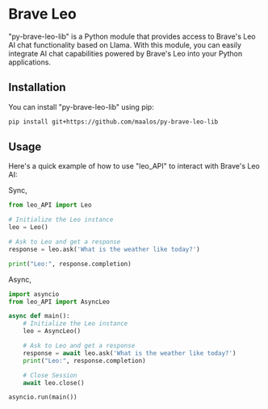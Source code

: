 # Brave Leo

"py-brave-leo-lib" is a Python module that provides access to Brave's Leo AI chat functionality based on Llama. With this module, you can easily integrate AI chat capabilities powered by Brave's Leo into your Python applications.

## Installation

You can install "py-brave-leo-lib" using pip:

```bash
pip install git+https://github.com/maalos/py-brave-leo-lib
```

## Usage

Here's a quick example of how to use "leo_API" to interact with Brave's Leo AI:

Sync,
```python
from leo_API import Leo

# Initialize the Leo instance
leo = Leo()

# Ask to Leo and get a response
response = leo.ask('What is the weather like today?')

print("Leo:", response.completion)
```

Async,
```python
import asyncio
from leo_API import AsyncLeo

async def main():
    # Initialize the Leo instance
    leo = AsyncLeo()

    # Ask to Leo and get a response
    response = await leo.ask('What is the weather like today?')
    print("Leo:", response.completion)

    # Close Session
    await leo.close()

asyncio.run(main())
```

